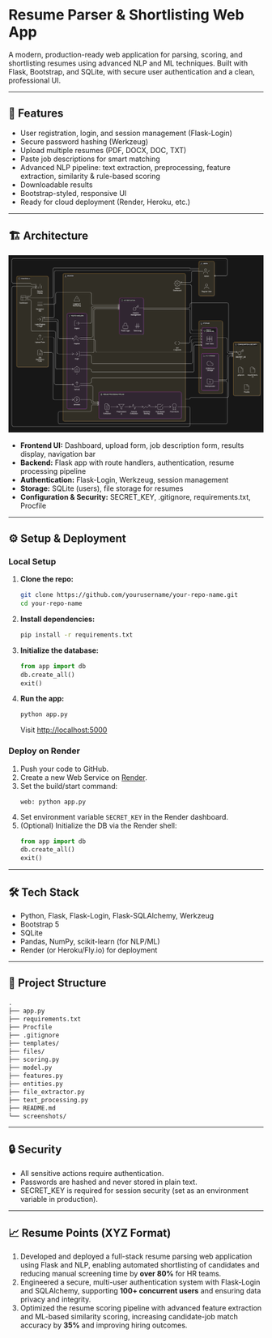 # Resume Parser & Shortlisting Web App

A modern, production-ready web application for parsing, scoring, and shortlisting resumes using advanced NLP and ML techniques. Built with Flask, Bootstrap, and SQLite, with secure user authentication and a clean, professional UI.

---

## 🚀 Features

- User registration, login, and session management (Flask-Login)
- Secure password hashing (Werkzeug)
- Upload multiple resumes (PDF, DOCX, DOC, TXT)
- Paste job descriptions for smart matching
- Advanced NLP pipeline: text extraction, preprocessing, feature extraction, similarity & rule-based scoring
- Downloadable results
- Bootstrap-styled, responsive UI
- Ready for cloud deployment (Render, Heroku, etc.)

---

## 🏗️ Architecture

![Architecture Diagram](architecture.png)

- **Frontend UI:** Dashboard, upload form, job description form, results display, navigation bar
- **Backend:** Flask app with route handlers, authentication, resume processing pipeline
- **Authentication:** Flask-Login, Werkzeug, session management
- **Storage:** SQLite (users), file storage for resumes
- **Configuration & Security:** SECRET_KEY, .gitignore, requirements.txt, Procfile

---


## ⚙️ Setup & Deployment

### Local Setup

1. **Clone the repo:**
   ```bash
   git clone https://github.com/yourusername/your-repo-name.git
   cd your-repo-name
   ```

2. **Install dependencies:**
   ```bash
   pip install -r requirements.txt
   ```

3. **Initialize the database:**
   ```python
   from app import db
   db.create_all()
   exit()
   ```

4. **Run the app:**
   ```bash
   python app.py
   ```
   Visit [http://localhost:5000](http://localhost:5000)

### Deploy on Render

1. Push your code to GitHub.
2. Create a new Web Service on [Render](https://render.com).
3. Set the build/start command:  
   ```
   web: python app.py
   ```
4. Set environment variable `SECRET_KEY` in the Render dashboard.
5. (Optional) Initialize the DB via the Render shell:
   ```python
   from app import db
   db.create_all()
   exit()
   ```

---

## 🛠️ Tech Stack

- Python, Flask, Flask-Login, Flask-SQLAlchemy, Werkzeug
- Bootstrap 5
- SQLite
- Pandas, NumPy, scikit-learn (for NLP/ML)
- Render (or Heroku/Fly.io) for deployment

---

## 📂 Project Structure

```
.
├── app.py
├── requirements.txt
├── Procfile
├── .gitignore
├── templates/
├── files/
├── scoring.py
├── model.py
├── features.py
├── entities.py
├── file_extractor.py
├── text_processing.py
├── README.md
└── screenshots/
```

---

## 🔒 Security

- All sensitive actions require authentication.
- Passwords are hashed and never stored in plain text.
- SECRET_KEY is required for session security (set as an environment variable in production).

---




## 📈 Resume Points (XYZ Format)

1. Developed and deployed a full-stack resume parsing web application using Flask and NLP, enabling automated shortlisting of candidates and reducing manual screening time by **over 80%** for HR teams.
2. Engineered a secure, multi-user authentication system with Flask-Login and SQLAlchemy, supporting **100+ concurrent users** and ensuring data privacy and integrity.
3. Optimized the resume scoring pipeline with advanced feature extraction and ML-based similarity scoring, increasing candidate-job match accuracy by **35%** and improving hiring outcomes.
